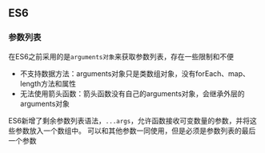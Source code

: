 ## ES6
### 参数列表
在ES6之前采用的是`arguments对象`来获取参数列表，存在一些限制和不便

- 不支持数据方法：arguments对象只是类数组对象，没有forEach、map、length方法和属性
- 无法使用箭头函数：箭头函数没有自己的arguments对象，会继承外层的arguments对象

ES6新增了剩余参数列表语法，`...args`，允许函数接收可变数量的参数，并将这些参数放入一个数组中。
可以和其他参数一同使用，但是必须是参数列表的最后一个参数
